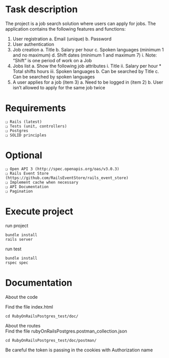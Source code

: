 # Task description

The project is a job search solution where users can apply for jobs. The application contains
the following features and functions:

1. User registration
   a. Email (unique)
   b. Password
2. User authentication
3. Job creation
   a. Title
   b. Salary per hour
   c. Spoken languages (minimum 1 and no maximum)
   d. Shift dates (minimum 1 and maximum 7)
   i. Note: “Shift” is one period of work on a Job
4. Jobs list
   a. Show the following job attributes
   i. Title
   ii. Salary per hour * Total shifts hours
   iii. Spoken languages
   b. Can be searched by Title
   c. Can be searched by spoken languages
5. A user applies for a job (item 3)
   a. Need to be logged in (item 2)
   b. User isn’t allowed to apply for the same job twice

# Requirements

```
❏ Rails (latest)
❏ Tests (unit, controllers)
❏ Postgres
❏ SOLID principles
```
# Optional

```
❏ Open API 3 (http://spec.openapis.org/oas/v3.0.3)
❏ Rails Event Store (https://github.com/RailsEventStore/rails_event_store)
❏ Implement cache when necessary
❏ API Documentation
❏ Pagination
```

# Execute project

run project 

```
bundle install
rails server
```

run test

```
bundle install
rspec spec
```

# Documentation
About the code <br>

Find the file index.html
```
cd RubyOnRailsPostgres_test/doc/
```

About the routes <br>
Find the file rubyOnRailsPostgres.postman_collection.json
```
cd RubyOnRailsPostgres_test/doc/postman/
```

Be careful the token is passing in the cookies with Authorization name
